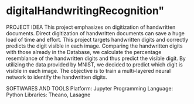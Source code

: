 # digitalHandwritingRecognition" 

PROJECT IDEA
This project emphasizes on digitization of handwritten documents. Direct digitization of
handwritten documents can save a huge load of time and effort.
This project targets handwritten digits and correctly predicts the digit visible in each image.
Comparing the handwritten digits with those already in the Database, we calculate the percentage
resemblance of the handwritten digits and thus predict the visible digit. By utilizing the data
provided by MNIST, we decided to predict which digit is visible in each image.
The objective is to train a multi-layered neural network to identify the handwritten digits.


SOFTWARES AND TOOLS
Platform: Jupyter
Programming Language: Python
Libraries: Theano, Lasagne
